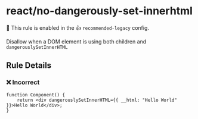 # react/no-dangerously-set-innerhtml

💼 This rule is enabled in the 👍 `recommended-legacy` config.

<!-- end auto-generated rule header -->

Disallow when a DOM element is using both children and `dangerouslySetInnerHTML`

## Rule Details

### ❌ Incorrect

```tsx
function Component() {
    return <div dangerouslySetInnerHTML={{ __html: "Hello World" }}>Hello World</div>;
}
```
